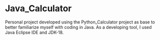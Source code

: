 # Java_Calculator
Personal project developed using the Python_Calculator project as base to better familiarize myself with coding in Java. As a developing tool, I used Java Eclipse IDE and JDK-18.
